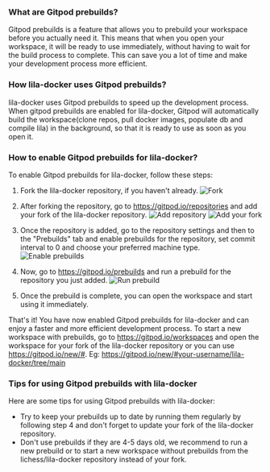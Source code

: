 ### What are Gitpod prebuilds?
Gitpod prebuilds is a feature that allows you to prebuild your workspace before you actually need it. This means that when you open your workspace, it will be ready to use immediately, without having to wait for the build process to complete. This can save you a lot of time and make your development process more efficient.

### How lila-docker uses Gitpod prebuilds?
lila-docker uses Gitpod prebuilds to speed up the development process. When gitpod prebuilds are enabled for lila-docker, Gitpod will automatically build the workspace(clone repos, pull docker images, populate db and compile lila) in the background, so that it is ready to use as soon as you open it.

### How to enable Gitpod prebuilds for lila-docker?
To enable Gitpod prebuilds for lila-docker, follow these steps:
1. Fork the lila-docker repository, if you haven't already.
![Fork](https://github.com/user-attachments/assets/45ceef96-8586-4db1-adb1-9213c95dbbe5)

2. After forking the repository, go to https://gitpod.io/repositories and add your fork of the lila-docker repository.
![Add repository](https://github.com/user-attachments/assets/78233aa9-1feb-4970-a8d3-c23536840c6f)
![Add your fork](https://github.com/user-attachments/assets/e654993d-b618-4f9e-a04c-47badee666ef)

3. Once the repository is added, go to the repository settings and then to the "Prebuilds" tab and enable prebuilds for the repository, set commit interval to 0 and choose your preferred machine type.
![Enable prebuilds](https://github.com/user-attachments/assets/d2f340a1-0c63-49af-839b-6d4f668d53f5)

4. Now, go to https://gitpod.io/prebuilds and run a prebuild for the repository you just added.
![Run prebuild](https://github.com/user-attachments/assets/bf3c4284-23c7-49c5-9329-77b683a8812f)

5. Once the prebuild is complete, you can open the workspace and start using it immediately.

That's it! You have now enabled Gitpod prebuilds for lila-docker and can enjoy a faster and more efficient development process.
To start a new workspace with prebuilds, go to https://gitpod.io/workspaces and open the workspace for your fork of the lila-docker repository or you can use https://gitpod.io/new/#<link-to-your-fork>. Eg: https://gitpod.io/new/#your-username/lila-docker/tree/main

### Tips for using Gitpod prebuilds with lila-docker
Here are some tips for using Gitpod prebuilds with lila-docker:
- Try to keep your prebuilds up to date by running them regularly by following step 4 and don't forget to update your fork of the lila-docker repository.
- Don't use prebuilds if they are 4-5 days old, we recommend to run a new prebuild or to start a new workspace without prebuilds from the lichess/lila-docker repository instead of your fork.
